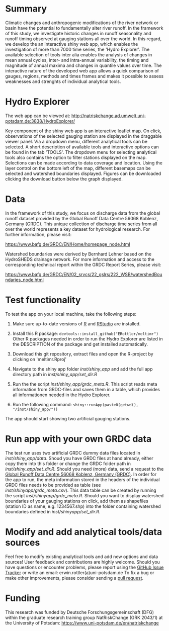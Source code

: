 # Summary

Climatic changes and anthropogenic modifications of the river network or basin have the potential to fundamentally alter river runoff. In the framework of this study, we investigate historic changes in runoff seasonality and runoff timing observed at gauging stations all over the world. In this regard, we develop the an interactive shiny web app, which enables the investigation of more than 7000 time series, the 'Hydro Explorer'. The available selection of tools inter alia enables the analysis of changes in mean annual cycles, inter- and intra-annual variability, the timing and magnitude of annual maxima and changes in quantile values over time. The interactive nature of the developed web app allows a quick comparison of gauges, regions, methods and times frames and makes it possible to assess weaknesses and strenghts of individual analytical tools.

# Hydro Explorer

The web app can be viewed at: http://natriskchange.ad.umwelt.uni-potsdam.de:3838/HydroExplorer/

Key component of the shiny web app is an interactive leaflet map. On click, observations of the selected gauging station are displayed in the draggable viewer panel. Via a dropdown menu, different analytical tools can be selected. A short description of available tools and interactive options can be found in the tab 'TOOLS'. The dropdown menu for selecting analytical tools also contains the option to filter stations displayed on the map. Selections can be made according to data coverage and location. Using the layer control on the bottom left of the map, different basemaps can be selected and watershed boundaries displayed.
Figures can be downloaded clicking the download button below the graph displayed.

# Data

In the framework of this study, we focus on discharge data from the global runoff dataset provided by the Global Runoff Data Centre 56068 Koblenz, Germany (GRDC). This unique collection of discharge time series from all over the world represents a key dataset for hydrological research. For further information, please visit:

https://www.bafg.de/GRDC/EN/Home/homepage_node.html

Watershed boundaries were derived by Bernhard Lehner based on the HydroSHEDS drainage network. For more information and access to the corresponding technical report within the GRDC Report Series, please visit:

https://www.bafg.de/GRDC/EN/02_srvcs/22_gslrs/222_WSB/watershedBoundaries_node.html

# Test functionality

To test the app on your local machine, take the following steps:

1) Make sure up-to-date versions of [R](https://www.r-project.org/) and [RStudio](https://rstudio.com/) are installed.

2) Install this R package: ```devtools::install_github("ERottler/meltimr")``` Other R packages needed in order to run the Hydro Explorer are listed in the DESCRIPTION of the package and get installed automatically. 

3) Download this git repository, extract files and open the R-project by clicking on 'meltimr.Rproj'

4) Navigate to the shiny app folder *inst/shiny_app* and add the full app directory path in *inst/shiny_app/set_dir.R*

5) Run the the script *inst/shiny_app/grdc_meta.R*. This script reads meta information from GRDC-files and saves them in a table, which provides all informationen needed in the Hydro Explorer.

6) Run the following command: ```shiny::runApp(paste0(getwd(), "/inst/shiny_app/"))```

The app should start showing two artificial gauging stations.

# Run app with your own GRDC data

The test run uses two artificial GRDC dummy data files located in *inst/shiny_app/data*. Shoud you have GRDC files at hand already, either copy them into this folder or change the GRDC folder path in *inst/shiny_app/set_dir.R*. Should you need (more) data, send a request to the [Global Runoff Data Centre 56068 Koblenz, Germany (GRDC)](https://www.bafg.de/GRDC/EN/01_GRDC/grdc_node.html). In order for the app to run, the meta information stored in the headers of the individual GRDC files needs to be provided as table (see *inst/shinyapp/grdc_meta.csv*). This data table can be created by running the script *inst/shinyapp/grdc_meta.R*. Should you want to display watershed boundaries of your gauging stations on click, add them as shapefiles (station ID as name, e.g. 1234567.shp) into the folder containing watershed boundaries defined in *inst/shinyapp/set_dir.R*. 

# Modify and add analytical tools/data sources

Feel free to modify existing analytical tools and add new options and data sources! User feedback and contributions are highly welcome. Should you have questions or encounter problems, please report using the [GitHub Issue Tracker](https://github.com/ERottler/meltimr/issues) or write an email: erwin.rottler(a)uni-potsdam.de To fix a bug or make other improvements, please consider sending a [pull request](https://github.com/ERottler/meltimr/pulls).

# Funding

This research was funded by Deutsche Forschungsgemeinschaft (DFG) within the graduate research training group NatRiskChange (GRK 2043/1) at the University of Potsdam: https://www.uni-potsdam.de/en/natriskchange
